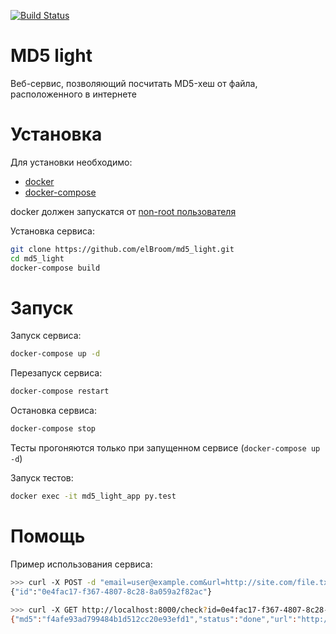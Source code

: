 [![Build Status](https://travis-ci.com/elBroom/md5_light.svg?branch=master)](https://travis-ci.com/elBroom/md5_light)

MD5 light
============
Веб-сервис, позволяющий посчитать MD5-хеш от файла, расположенного в интернете

Установка
============
Для установки необходимо:
* [docker](https://docs.docker.com/install/)
* [docker-compose](https://docs.docker.com/compose/install/)


docker должен запускатся от [non-root пользователя](https://docs.docker.com/install/linux/linux-postinstall/#manage-docker-as-a-non-root-user)

Установка сервиса:
```sh
git clone https://github.com/elBroom/md5_light.git
cd md5_light
docker-compose build
```

Запуск
============
Запуск сервиса:
```sh
docker-compose up -d
```

Перезапуск сервиса:
```sh
docker-compose restart
```

Остановка сервиса:
```sh
docker-compose stop
```

Тесты прогоняются только при запущенном сервисе (`docker-compose up -d`)

Запуск тестов:
```sh
docker exec -it md5_light_app py.test
```

Помощь
============
Пример использования сервиса:
```sh
>>> curl -X POST -d "email=user@example.com&url=http://site.com/file.txt" http://localhost:8000/submit
{"id":"0e4fac17-f367-4807-8c28-8a059a2f82ac"}

>>> curl -X GET http://localhost:8000/check?id=0e4fac17-f367-4807-8c28-8a059a2f82ac
{"md5":"f4afe93ad799484b1d512cc20e93efd1","status":"done","url":"http://site.com/file.txt"}
```

